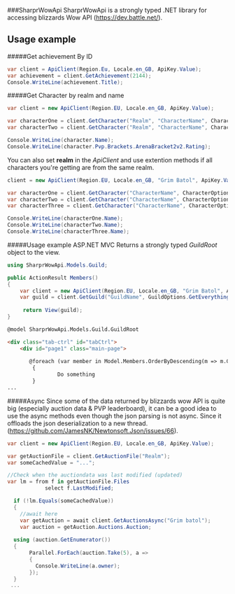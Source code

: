 ###SharprWowApi
SharprWowApi is a strongly typed .NET library for accessing blizzards Wow API (https://dev.battle.net/).

## Usage example

#####Get achievement By ID

```c#
var client = ApiClient(Region.Eu, Locale.en_GB, ApiKey.Value);
var achievement = client.GetAchievement(2144);
Console.WriteLine(achievement.Title);
```  

#####Get Character by realm and name

```c#
var client = new ApiClient(Region.EU, Locale.en_GB, ApiKey.Value);

var characterOne = client.GetCharacter("Realm", "CharacterName", CharacterOptions.None);
var characterTwo = client.GetCharacter("Realm", "CharacterName", CharacterOptions.GetPvP);

Console.WriteLine(character.Name);
Console.WriteLine(character.Pvp.Brackets.ArenaBracket2v2.Rating);
```
You can also set __realm__ in the _ApiClient_ and use extention methods if all characters you're getting are from the same realm.

```C#
client = new ApiClient(Region.EU, Locale.en_GB, "Grim Batol", ApiKey.Value);

var characterOne = client.GetCharacter("CharacterName", CharacterOptions.None);
var characterTwo = client.GetCharacter("CharacterName", CharacterOptions.None);
var characterThree = client.GetCharacter("CharacterName", CharacterOptions.None);

Console.WriteLine(characterOne.Name);
Console.WriteLine(characterTwo.Name);
Console.WriteLine(characterThree.Name);
```

#####Usage example ASP.NET MVC
Returns a strongly typed _GuildRoot_ object to the view.
```C#
using SharprWowApi.Models.Guild;

public ActionResult Members()
{
    var client = new ApiClient(Region.EU, Locale.en_GB, "Grim Batol", ApiKey.Value);
    var guild = client.GetGuild("GuildName", GuildOptions.GetEverything);
    
     return View(guild);
}
```
```html
@model SharprWowApi.Models.Guild.GuildRoot

<div class="tab-ctrl" id="tabCtrl">
    <div id="page1" class="main-page">
    
       @foreach (var member in Model.Members.OrderByDescending(m => m.Character.Class))
        {
                Do something
        }
...
```

#####Async
Since some of the data returned by blizzards wow API is quite big (especially auction data & PVP leaderboard), it can be a good idea to use the async methods even though the json parsing is not async. Since it offloads the json deserialization to a new thread.  (https://github.com/JamesNK/Newtonsoft.Json/issues/66). 

```C#
var client = new ApiClient(Region.EU, Locale.en_GB, ApiKey.Value);

var getAuctionFile = client.GetAuctionFile("Realm");
var someCachedValue = "...";

//Check when the auctiondata was last modified (updated)
var lm = from f in getAuctionFile.Files
            select f.LastModified;

  if (!lm.Equals(someCachedValue))
  {
    //await here
    var getAuction = await client.GetAuctionsAsync("Grim batol");
    var auction = getAuction.Auctions.Auction;
    
  using (auction.GetEnumerator())
  {
       Parallel.ForEach(auction.Take(5), a =>
       {
         Console.WriteLine(a.owner);
       });
  }
 ...
```
